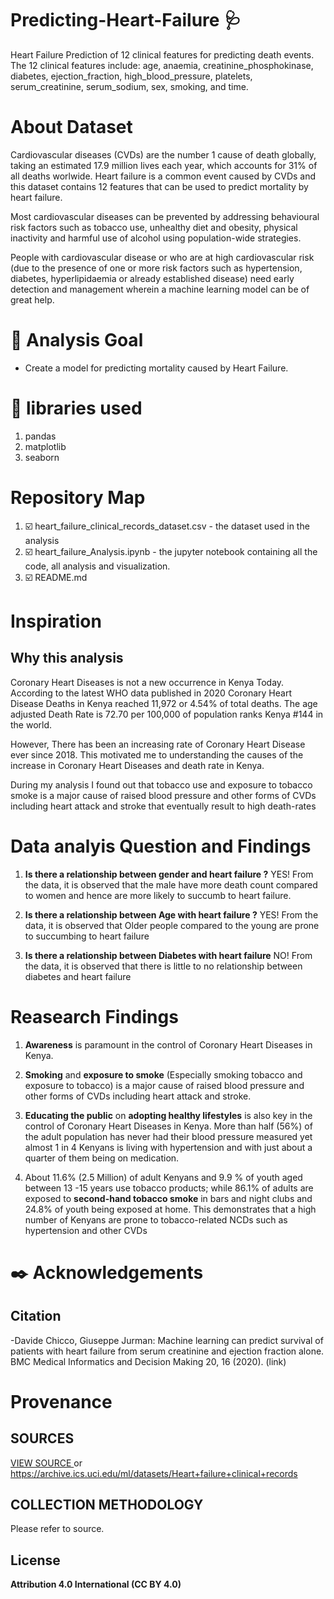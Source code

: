 # Predicting-Heart-Failure :stethoscope:
Heart Failure Prediction of 12 clinical features for predicting death events.
The 12 clinical features include: age, anaemia, creatinine_phosphokinase, diabetes, ejection_fraction, high_blood_pressure, platelets, serum_creatinine, serum_sodium, sex, smoking, and time. 

# About Dataset 
Cardiovascular diseases (CVDs) are the number 1 cause of death globally, taking an estimated 17.9 million lives each year, which accounts for 31% of all deaths worlwide.
Heart failure is a common event caused by CVDs and this dataset contains 12 features that can be used to predict mortality by heart failure.

Most cardiovascular diseases can be prevented by addressing behavioural risk factors such as tobacco use, unhealthy diet and obesity, physical inactivity and harmful use of alcohol using population-wide strategies.

People with cardiovascular disease or who are at high cardiovascular risk (due to the presence of one or more risk factors such as hypertension, diabetes, hyperlipidaemia or already established disease) need early detection and management wherein a machine learning model can be of great help.
# :dart: Analysis Goal 
* Create a model for predicting mortality caused by Heart Failure.

# :toolbox: libraries used
1. pandas
2. matplotlib
3. seaborn


# Repository Map
1. :ballot_box_with_check: heart_failure_clinical_records_dataset.csv - the dataset used in the analysis
2. :ballot_box_with_check: heart_failure_Analysis.ipynb - the jupyter notebook containing all the code, all analysis and visualization. 
3. :ballot_box_with_check: README.md

# Inspiration
## Why this analysis

Coronary Heart Diseases is not a new occurrence in Kenya Today.
According to the latest WHO data published in 2020 Coronary Heart Disease Deaths in Kenya reached 11,972 or 4.54% of total deaths. The age adjusted Death Rate is 72.70 per 100,000 of population ranks Kenya #144 in the world.

However, There has been an increasing rate of Coronary Heart Disease ever since 2018. This motivated me to understanding the causes of the increase in Coronary Heart Diseases and death rate in Kenya.

During my analysis I found out that tobacco use and exposure to tobacco smoke is a major cause of raised blood pressure and other forms of CVDs including heart attack and stroke that eventually result to high death-rates  


# Data analyis Question and Findings
1. **Is there a relationship between gender and heart failure ?** YES! From the data, it is observed that the male have more death count compared to women and hence are more likely to succumb to heart failure.

2. **Is there a relationship between Age with heart failure ?** YES! From the data, it is observed that Older people compared to the young are prone to succumbing to heart failure

3. **Is there a relationship between Diabetes with heart failure** NO! From the data, it is observed that there is little to no relationship between diabetes and heart failure


# Reasearch Findings
1. **Awareness** is paramount in the control of Coronary Heart Diseases in Kenya.

2. **Smoking** and **exposure to smoke** (Especially smoking tobacco and exposure to tobacco) is a major cause of raised blood pressure and other forms of CVDs including heart attack and stroke.

3. **Educating the public** on **adopting healthy lifestyles** is also key in the control of Coronary Heart Diseases in Kenya. More than half (56%) of the adult population has never had their blood pressure measured yet almost 1 in 4 Kenyans is living with hypertension and with just about a quarter of them being on medication.

4. About 11.6% (2.5 Million) of adult Kenyans and 9.9 % of youth aged between 13 -15 years use tobacco products; while 86.1% of adults are exposed to **second-hand tobacco smoke** in bars and night clubs and 24.8% of youth being exposed at home. This demonstrates that a high number of Kenyans are prone to tobacco-related NCDs such as hypertension and other CVDs

# :black_nib: Acknowledgements
## Citation
-Davide Chicco, Giuseppe Jurman: Machine learning can predict survival of patients with heart failure from serum creatinine and ejection fraction alone. BMC Medical Informatics and Decision Making 20, 16 (2020). (link)

# Provenance
## SOURCES

[VIEW SOURCE ](https://archive.ics.uci.edu/ml/datasets/Heart+failure+clinical+records) or <https://archive.ics.uci.edu/ml/datasets/Heart+failure+clinical+records>

## COLLECTION METHODOLOGY
Please refer to source.

## License
**Attribution 4.0 International (CC BY 4.0)**
